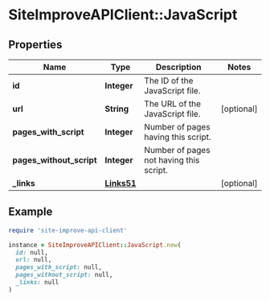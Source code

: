 # SiteImproveAPIClient::JavaScript

## Properties

| Name | Type | Description | Notes |
| ---- | ---- | ----------- | ----- |
| **id** | **Integer** | The ID of the JavaScript file. |  |
| **url** | **String** | The URL of the JavaScript file. | [optional] |
| **pages_with_script** | **Integer** | Number of pages having this script. |  |
| **pages_without_script** | **Integer** | Number of pages not having this script. |  |
| **_links** | [**Links51**](Links51.md) |  | [optional] |

## Example

```ruby
require 'site-improve-api-client'

instance = SiteImproveAPIClient::JavaScript.new(
  id: null,
  url: null,
  pages_with_script: null,
  pages_without_script: null,
  _links: null
)
```

